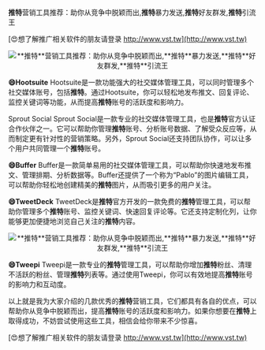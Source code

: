 **推特**营销工具推荐：助你从竞争中脱颖而出,**推特**暴力发送,**推特**好友群发,**推特**引流王

[😍想了解推广相关软件的朋友请登录 http://www.vst.tw](http://www.vst.tw)

 <center><img src="https://vst.tw/MP4/tuiguang/png/1.png" alt="**推特**营销工具推荐：助你从竞争中脱颖而出,**推特**暴力发送,**推特**好友群发,**推特**引流王"></center>

**😄Hootsuite**
Hootsuite是一款功能强大的社交媒体管理工具，可以同时管理多个社交媒体账号，包括**推特**。通过Hootsuite，你可以轻松地发布推文、回复评论、监控关键词等功能，从而提高**推特**账号的活跃度和影响力。

Sprout Social
Sprout Social是一款专业的社交媒体管理工具，也是**推特**官方认证合作伙伴之一。它可以帮助你管理**推特**账号、分析账号数据、了解受众反应等，从而制定更有针对性的营销策略。另外，Sprout Social还支持团队协作，可以让多个用户共同管理一个**推特**账号。

**😄Buffer**
Buffer是一款简单易用的社交媒体管理工具，可以帮助你快速地发布推文、管理排期、分析数据等。Buffer还提供了一个称为“Pablo”的图片编辑工具，可以帮助你轻松地创建精美的**推特**图片，从而吸引更多的用户关注。

**😄TweetDeck**
TweetDeck是**推特**官方开发的一款免费的**推特**管理工具，可以帮助你管理多个**推特**账号、监控关键词、快速回复评论等。它还支持定制化列，让你能够更加便捷地浏览自己关注的**推特**内容。

 <center><img src="https://vst.tw/MP4/tuiguang/png/2.png" alt="**推特**营销工具推荐：助你从竞争中脱颖而出,**推特**暴力发送,**推特**好友群发,**推特**引流王"></center>

**😄Tweepi**
Tweepi是一款专业的**推特**管理工具，可以帮助你增加**推特**粉丝、清理不活跃的粉丝、管理**推特**列表等。通过使用Tweepi，你可以有效地提高**推特**账号的影响力和互动度。

以上就是我为大家介绍的几款优秀的**推特**营销工具，它们都具有各自的优点，可以帮助你从竞争中脱颖而出，提高**推特**账号的活跃度和影响力。如果你想要在**推特**上取得成功，不妨尝试使用这些工具，相信会给你带来不少惊喜。

[😍想了解推广相关软件的朋友请登录 http://www.vst.tw](http://www.vst.tw)



